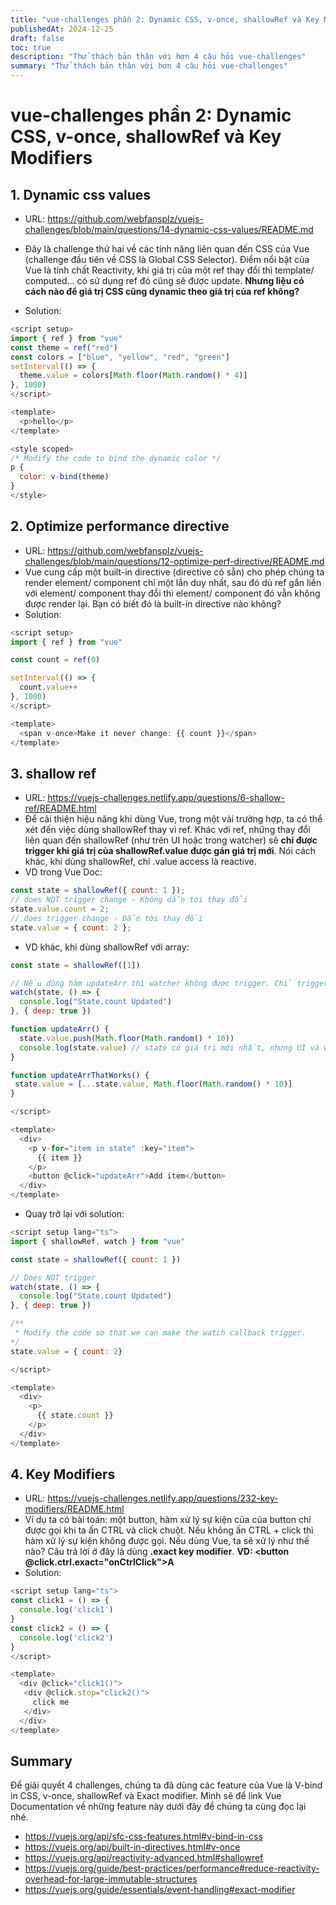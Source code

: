 ```yaml
---
title: "vue-challenges phần 2: Dynamic CSS, v-once, shallowRef và Key Modifiers"
publishedAt: 2024-12-25
draft: false
toc: true
description: "Thử thách bản thân với hơn 4 câu hỏi vue-challenges"
summary: "Thử thách bản thân với hơn 4 câu hỏi vue-challenges"
---
```


# vue-challenges phần 2: Dynamic CSS, v-once, shallowRef và Key Modifiers

## 1. Dynamic css values

- URL: https://github.com/webfansplz/vuejs-challenges/blob/main/questions/14-dynamic-css-values/README.md
- Đây là challenge thứ hai về các tính năng liên quan đến CSS của Vue (challenge đầu tiên về CSS là Global CSS Selector).
  Điểm nổi bật của Vue là tính chất Reactivity, khi giá trị của một ref thay đổi thì template/ computed... có sử dụng ref đó cũng sẽ được update. **Nhưng liệu có cách nào để giá trị CSS cũng dynamic theo giá trị của ref không?**

- Solution:

```javascript
<script setup>
import { ref } from "vue"
const theme = ref("red")
const colors = ["blue", "yellow", "red", "green"]
setInterval(() => {
  theme.value = colors[Math.floor(Math.random() * 4)]
}, 1000)
</script>

<template>
  <p>hello</p>
</template>

<style scoped>
/* Modify the code to bind the dynamic color */
p {
  color: v-bind(theme)
}
</style>
```

## 2. Optimize performance directive

- URL: https://github.com/webfansplz/vuejs-challenges/blob/main/questions/12-optimize-perf-directive/README.md
- Vue cung cấp một built-in directive (directive có sẵn) cho phép chúng ta render element/ component chỉ một lần duy nhất, sau đó dù ref gắn liền với element/ component thay đổi thì element/ component đó vẫn không được render lại.
  Bạn có biết đó là built-in directive nào không?
- Solution:

```javascript
<script setup>
import { ref } from "vue"

const count = ref(0)

setInterval(() => {
  count.value++
}, 1000)
</script>

<template>
  <span v-once>Make it never change: {{ count }}</span>
</template>
```

## 3. shallow ref

- URL: https://vuejs-challenges.netlify.app/questions/6-shallow-ref/README.html
- Để cải thiện hiệu năng khi dùng Vue, trong một vài trường hợp, ta có thể xét đến việc dùng shallowRef thay vì ref. Khác với ref, những thay đổi liên quan đến shallowRef (như trên UI hoặc trong watcher) sẽ **chỉ được trigger khi giá trị của shallowRef.value được gán giá trị mới**. Nói cách khác, khi dùng shallowRef, chỉ .value access là reactive.
- VD trong Vue Doc:

```javascript
const state = shallowRef({ count: 1 });
// does NOT trigger change - Không dẫn tới thay đổi
state.value.count = 2;
// does trigger change - Dẫn tới thay đổi
state.value = { count: 2 };
```

- VD khác, khi dùng shallowRef với array:

```javascript
const state = shallowRef([1])

// Nếu dùng hàm updateArr thì watcher không được trigger. Chỉ trigger nếu dùng hàm updateArrThatWorks
watch(state, () => {
  console.log("State.count Updated")
}, { deep: true })

function updateArr() {
  state.value.push(Math.floor(Math.random() * 10))
  console.log(state.value) // state có giá trị mới nhất, nhưng UI và watcher không được trigger
}

function updateArrThatWorks() {
 state.value = [...state.value, Math.floor(Math.random() * 10)]
}

</script>

<template>
  <div>
    <p v-for="item in state" :key="item">
      {{ item }}
    </p>
    <button @click="updateArr">Add item</button>
  </div>
</template>
```

- Quay trở lại với solution:

```javascript
<script setup lang="ts">
import { shallowRef, watch } from "vue"

const state = shallowRef({ count: 1 })

// Does NOT trigger
watch(state, () => {
  console.log("State.count Updated")
}, { deep: true })

/**
 * Modify the code so that we can make the watch callback trigger.
*/
state.value = { count: 2}

</script>

<template>
  <div>
    <p>
      {{ state.count }}
    </p>
  </div>
</template>
```

## 4. Key Modifiers

- URL: https://vuejs-challenges.netlify.app/questions/232-key-modifiers/README.html
- Ví dụ ta có bài toán: một button, hàm xử lý sự kiện của của button chỉ được gọi khi ta ấn CTRL và click chuột. Nếu không ấn CTRL + click thì hàm xử lý sự kiện không được gọi. Nếu dùng Vue, ta sẽ xử lý như thế nào? Câu trả lời ở đây là dùng **.exact key modifier**.
  **VD: <button @click.ctrl.exact="onCtrlClick">A</button>**
- Solution:

```javascript
<script setup lang="ts">
const click1 = () => {
  console.log('click1')
}
const click2 = () => {
  console.log('click2')
}
</script>

<template>
  <div @click="click1()">
   <div @click.stop="click2()">
     click me
   </div>
  </div>
</template>
```

## Summary

Để giải quyết 4 challenges, chúng ta đã dùng các feature của Vue là V-bind in CSS, v-once, shallowRef và Exact modifier. Mình sẽ để link Vue Documentation về những feature này dưới đây để chúng ta cùng đọc lại nhé.

- https://vuejs.org/api/sfc-css-features.html#v-bind-in-css
- https://vuejs.org/api/built-in-directives.html#v-once
- https://vuejs.org/api/reactivity-advanced.html#shallowref
- https://vuejs.org/guide/best-practices/performance#reduce-reactivity-overhead-for-large-immutable-structures
- https://vuejs.org/guide/essentials/event-handling#exact-modifier

